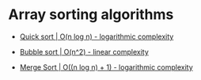# Array sorting algorithms

* [Quick sort | O(n log n) - logarithmic complexity](quick-sort/README.md)

* [Bubble sort | O(n^2) - linear complexity](bubble-sort/README.md)

* [Merge Sort | O((n log n) + 1) - logarithmic complexity](merge-sort/README.md)

